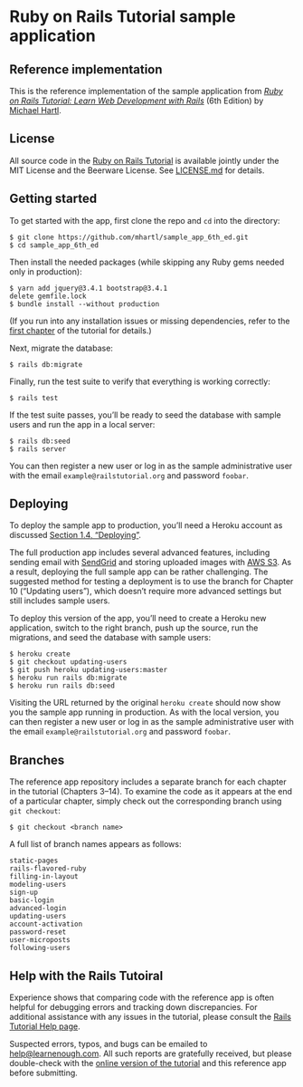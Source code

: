 # Ruby on Rails Tutorial sample application

## Reference implementation

This is the reference implementation of the sample application from
[*Ruby on Rails Tutorial:
Learn Web Development with Rails*](https://www.railstutorial.org/)
(6th Edition)
by [Michael Hartl](http://www.michaelhartl.com/).

## License

All source code in the [Ruby on Rails Tutorial](https://www.railstutorial.org/)
is available jointly under the MIT License and the Beerware License. See
[LICENSE.md](LICENSE.md) for details.

## Getting started

To get started with the app, first clone the repo and `cd` into the directory:

```
$ git clone https://github.com/mhartl/sample_app_6th_ed.git
$ cd sample_app_6th_ed
```

Then install the needed packages (while skipping any Ruby gems needed only in production):

```
$ yarn add jquery@3.4.1 bootstrap@3.4.1
delete gemfile.lock
$ bundle install --without production
```

(If you run into any installation issues or missing dependencies, refer to the [first chapter](https://www.learnenough.com/ruby-on-rails-6th-edition-tutorial/beginning) of the tutorial for details.)

Next, migrate the database:

```
$ rails db:migrate
```

Finally, run the test suite to verify that everything is working correctly:

```
$ rails test
```

If the test suite passes, you’ll be ready to seed the database with sample users and run the app in a local server:

```
$ rails db:seed
$ rails server
```

You can then register a new user or log in as the sample administrative user with the email `example@railstutorial.org` and password `foobar`.

## Deploying

To deploy the sample app to production, you’ll need a Heroku account as discussed [Section 1.4, “Deploying”](https://www.railstutorial.org/book/beginning#sec-deploying).

The full production app includes several advanced features, including sending email with [SendGrid](https://sendgrid.com/) and storing uploaded images with [AWS S3](https://aws.amazon.com/s3/). As a result, deploying the full sample app can be rather challenging. The suggested method for testing a deployment is to use the branch for Chapter 10 (“Updating users”), which doesn’t require more advanced settings but still includes sample users.

To deploy this version of the app, you’ll need to create a Heroku new application, switch to the right branch, push up the source, run the migrations, and seed the database with sample users:

```
$ heroku create
$ git checkout updating-users
$ git push heroku updating-users:master
$ heroku run rails db:migrate
$ heroku run rails db:seed
```

Visiting the URL returned by the original `heroku create` should now show you the sample app running in production. As with the local version, you can then register a new user or log in as the sample administrative user with the email `example@railstutorial.org` and password `foobar`.

## Branches

The reference app repository includes a separate branch for each chapter in the tutorial (Chapters 3–14). To examine the code as it appears at the end of a particular chapter, simply check out the corresponding branch using `git checkout`:

```
$ git checkout <branch name>
```

A full list of branch names appears as follows:

```
static-pages
rails-flavored-ruby
filling-in-layout
modeling-users
sign-up
basic-login
advanced-login
updating-users
account-activation
password-reset
user-microposts
following-users
```

## Help with the Rails Tutoiral

Experience shows that comparing code with the reference app is often helpful for debugging errors and tracking down discrepancies. For additional assistance with any issues in the tutorial, please consult the [Rails Tutorial Help page](https://www.railstutorial.org/help).

Suspected errors, typos, and bugs can be emailed to <help@learnenough.com>. All such reports are gratefully received, but please double-check with the [online version of the tutorial](https://www.railstutorial.org/book) and this reference app before submitting.
